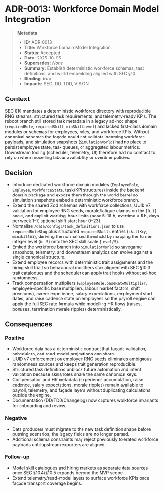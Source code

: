 # ADR-0013: Workforce Domain Model Integration

> **Metadata**
>
> - **ID:** ADR-0013
> - **Title:** Workforce Domain Model Integration
> - **Status:** Accepted
> - **Date:** 2025-10-05
> - **Supersedes:** _None_
> - **Summary:** Establish deterministic workforce schemas, task definitions, and world embedding aligned with SEC §10.
> - **Binding:** true
> - **Impacts:** SEC, DD, TDD, VISION

## Context

SEC §10 mandates a deterministic workforce directory with reproducible RNG streams, structured task requirements, and
telemetry-ready KPIs. The reboot branch still stored task metadata in a legacy ad-hoc shape (`requiredRole`, `requiredSkill`,
`minSkillLevel`) and lacked first-class domain modules or schemas for employees, roles, and workforce KPIs. Without canonical
schemas the façade could not validate incoming workforce payloads, and simulation snapshots (`SimulationWorld`) had no place to
persist employee state, task queues, or aggregated labour metrics. Downstream tooling (scheduler, telemetry, UI) therefore had no
contract to rely on when modelling labour availability or overtime policies.

## Decision

- Introduce dedicated workforce domain modules (`EmployeeRole`, `Employee`, `WorkforceState`, task/KPI structures) inside the
  backend domain package and expose them through the world barrel so simulation snapshots embed a deterministic workforce branch.
- Extend the shared Zod schemas with workforce collections, UUID v7 validation for employee RNG seeds, morale/fatigue clamps on the
  `[0,1]` scale, and explicit working-hour limits (base 5–16 h, overtime ≤ 5 h, days per week 1–7, optional shift start hour 0–23).
- Normalise `/data/configs/task_definitions.json` to use `requiredRoleSlug` plus structured `requiredSkills` entries (`skillKey`,
  `minSkill01`), deriving the normalised threshold by mapping the former integer level (`0..5`) onto the SEC skill scale (`level/5`).
- Embed the workforce branch into `SimulationWorld` so savegame snapshots, telemetry, and downstream analytics can evolve against a
  single canonical structure.
- Extend employee records with deterministic trait assignments and the hiring skill triad so behavioural modifiers stay aligned
  with SEC §10.3 trait catalogues and the scheduler can apply trait hooks without ad-hoc randomness.
- Track compensation multipliers (`EmployeeRole.baseRateMultiplier`, employee-specific base multipliers, labour market factors,
  shift premiums), career experience, salary expectations, employment start dates, and raise cadence state on employees so the
  payroll engine can apply the full SEC rate formula while modelling HR flows (raises, bonuses, termination morale ripples)
  deterministically.

## Consequences

### Positive

- Workforce data has a deterministic contract that façade validation, schedulers, and read-model projections can share.
- UUID v7 enforcement on employee RNG seeds eliminates ambiguous randomness sources and keeps trait generation reproducible.
- Structured task definitions unblock future automation and intent validation because skills/roles share the same canonical keys.
- Compensation and HR metadata (experience accumulation, raise cadence, salary expectations, morale ripples) remain available to
  payroll, telemetry, and façade layers without duplicating calculations outside the engine.
- Documentation (DD/TDD/Changelog) now captures workforce invariants for onboarding and review.

### Negative

- Data producers must migrate to the new task definition shape before pushing scenarios; the legacy fields are no longer parsed.
- Additional schema constraints may reject previously tolerated workforce payloads until upstream exporters are aligned.

### Follow-up

- Model skill catalogues and hiring markets as separate data sources once SEC §10.4/§10.5 expands beyond the MVP scope.
- Extend telemetry/read-model layers to surface workforce KPIs once façade transport coverage begins.
